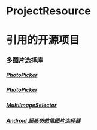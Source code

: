 # ProjectResource

# 引用的开源项目

  ### 多图片选择库
  ##### [PhotoPicker](https://github.com/donglua/PhotoPicker)
  ##### [PhotoPicker](https://github.com/liuling07/PhotoPicker)
  ##### [MultiImageSelector](https://github.com/lovetuzitong/MultiImageSelector)
  ##### [Android 超高仿微信图片选择器](http://blog.csdn.net/lmj623565791/article/details/39943731)
